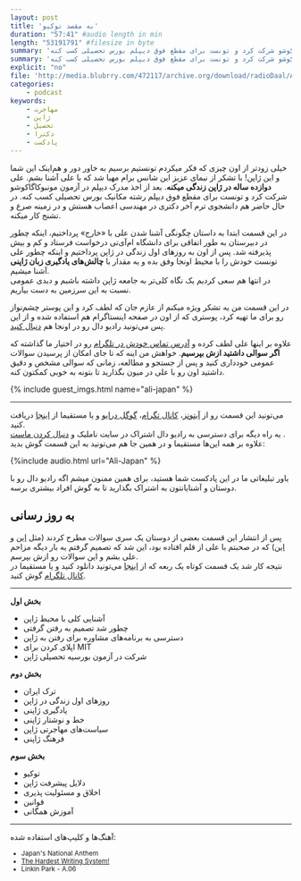 ```yaml
---
layout: post
title: 'به مقصد توکیو'
duration: "57:41" #audio length in min
length: "53191791" #filesize in byte
summary: 'علی دوازده ساله در ژاپن زندگی میکنه. بعد از اخذ مدرک دیپلم در آزمون مونبوکاگاکوشو شرکت کرد و تونست برای مقطع فوق دیپلم بورس تحصیلی کسب کنه.'
summary: 'علی دوازده ساله در ژاپن زندگی میکنه. بعد از اخذ مدرک دیپلم در آزمون مونبوکاگاکوشو شرکت کرد و تونست برای مقطع فوق دیپلم بورس تحصیلی کسب کنه.'
explicit: "no"
file: 'http://media.blubrry.com/472117/archive.org/download/radioDaal/Ali-Japan.mp3'
categories:
    - podcast
keywords:
    - مهاجرت
    - ژاپن
    - تحصیل
    - دکترا
    - پادکست
---
```

خیلی زودتر از اون چیزی که فکر میکردم تونستیم برسیم به خاور دور و هم‌اینک این شما و این ژاپن! با تشکر از نیمای عزیز این شانس برام مهیا شد که با علی آشنا بشم. علی **دوازده ساله در ژاپن زندگی میکنه**. بعد از اخذ مدرک دیپلم در آزمون مونبوکاگاکوشو شرکت کرد و تونست برای مقطع فوق دیپلم رشته مکانیک بورس تحصیلی کسب کنه. در حال حاضر هم دانشجوی ترم آخر دکتری در مهندسی اعصاب هستش و در زمینه صرع و تشنج کار میکنه.


در این قسمت ابتدا به داستان چگونگی آشنا شدن علی با «خارج» پرداختیم، اینکه چطور در دبیرستان به طور اتفاقی برای دانشگاه ام‌آی‌تی درخواست فرستاد و کم و بیش پذیرفته شد. پس از اون به روزهای اول زندگی در ژاپن پرداختیم و اینکه چطور علی تونست خودش را با محیط اونجا وفق بده و یه مقدار با **چالش‌های یادگیری زبان ژاپنی** آشنا میشیم.  
در انتها هم سعی کردیم یک نگاه کلی‌تر به جامعه ژاپن داشته باشیم و دیدی عمومی نسبت به این سرزمین به دست بیاریم.

در این قسمت من یه تشکر ویژه میکنم از عازم جان که لطف کرد و این پوستر چشم‌نواز رو برای ما تهیه کرد، پوستری که از اون در صفحه اینستاگرام هم استفاده شده و از این پس می‌تونید رادیو دال رو در اونجا هم [دنبال کنید](https://instagram.com/radioDaal).

علاوه بر اینها علی لطف کرده و [آدرس تماس خودش در تلگرام](https://t.me/Ali_from_Japan) رو در اختیار ما گذاشته که **اگر سوالی داشتید ازش بپرسیم**. خواهش من اینه که تا جای امکان از پرسیدن سوالات عمومی خودداری کنید و پس از جستجو و مطالعه، زمانی که سوالی مشخص و دقیق داشتید اون رو با علی در میون بگذارید تا بتونه به خوبی کمکتون کنه.

{% include guest_imgs.html name="ali-japan" %}

<hr>

می‌تونید این قسمت رو از [آیتونز](http://apple.co/2go4xdT)، [کانال تگرام](https://t.me/radioDaal)، [گوگل درایو](http://bit.ly/daal-15) و یا مستقیما از [اینجا](http://media.blubrry.com/472117/archive.org/download/radioDaal/Ali-Japan.mp3) دریافت کنید.  
یه راه دیگه برای دسترسی به رادیو دال اشتراک در سایت ناملیک و [دنبال کردن ماست](http://namlik.me/channel/%D8%B1%D8%A7%D8%AF%DB%8C%D9%88%20%D8%AF%D8%A7%D9%84)
.  
علاوه بر همه این‌ها مستقیما و در همین جا هم می‌تونید به این قسمت گوش بدید:

{%include audio.html url="Ali-Japan" %}

یاور تبلیغاتی ما در این پادکست شما هستید، برای همین ممنون میشم اگه رادیو دال رو با دوستان و آشنایانتون به اشتراک بگذارید تا به گوش افراد بیشتری برسه.  


## به روز رسانی
پس از انتشار این قسمت بعضی از دوستان یک سری سوالات مطرح کردند (مثل [این](https://twitter.com/__shaghayegh/status/968262115684478976) و [این](https://twitter.com/yusef_s2008/status/968237911417094144)) که در صحبتم با علی از قلم افتاده بود، این شد که تصمیم گرفتم یه بار دیگه مزاحم علی بشم و این سوالات رو ازش بپرسم.  
نتیجه کار شد یک قسمت کوتاه یک ربعه که از [اینجا](http://bit.ly/2Fv9wc6) می‌تونید دانلود کنید و یا مستقیما در [کانال تلگرام](t.me/radioDaal/103) گوش کنید.


<hr>

**بخش اول**
- آشنایی کلی با محیط ژاپن
- چطور شد تصمیم به رفتن گرفتی
- دسترسی به برنامه‌های مشاوره برای رفتن به ژاپن
- اپلای کردن برای MIT
- شرکت در آزمون بورسیه تحصیلی ژاپن

**بخش دوم**
- ترک ایران
- روزهای اول زندگی در ژاپن
- یادگیری ژاپنی
- خط و نوشتار ژاپنی
- سیاست‌های مهاجرتی ژاپن
- فرهنگ ژاپنی

**بخش سوم**
- توکیو
- دلایل پیشرفت ژاپن
- اخلاق و مسئولیت پذیری
- قوانین
- آموزش همگانی

<hr>

آهنگ‌ها و کلیپ‌های استفاده شده:
<div dir="ltr" style="font-size: smaller;">
<ul>
<li>Japan's National Anthem</li>
<li><a href="https://www.youtube.com/watch?v=bcdYKxHT8kY">The Hardest Writing System!</a></li>
<li>Linkin Park - A.06</li>
</ul>
</div>
